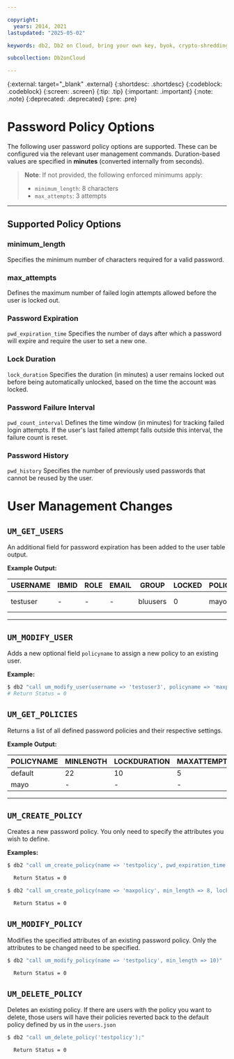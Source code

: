 ```yaml
---

copyright:
  years: 2014, 2021
lastupdated: "2025-05-02"

keywords: db2, Db2 on Cloud, bring your own key, byok, crypto-shredding, kyok, keep your own key

subcollection: Db2onCloud

---
```



{:external: target="_blank" .external}
{:shortdesc: .shortdesc}
{:codeblock: .codeblock}
{:screen: .screen}
{:tip: .tip}
{:important: .important}
{:note: .note}
{:deprecated: .deprecated}
{:pre: .pre}

# Password Policy Options

The following user password policy options are supported. These can be configured via the relevant user management commands. Duration-based values are specified in **minutes** (converted internally from seconds).

> **Note**: If not provided, the following enforced minimums apply:
>
> - `minimum_length`: 8 characters
> - `max_attempts`: 3 attempts

---

## Supported Policy Options

### **minimum_length**

Specifies the minimum number of characters required for a valid password.

### **max_attempts**

Defines the maximum number of failed login attempts allowed before the user is locked out.

### **Password Expiration**

`pwd_expiration_time` Specifies the number of days after which a password will expire and require the user to set a new one.

### **Lock Duration**

`lock_duration` Specifies the duration (in minutes) a user remains locked out before being automatically unlocked, based on the time the account was locked.

### **Password Failure Interval**

`pwd_count_interval` Defines the time window (in minutes) for tracking failed login attempts. If the user's last failed attempt falls outside this interval, the failure count is reset.

### **Password History**

`pwd_history` Specifies the number of previously used passwords that cannot be reused by the user.

# User Management Changes

## `UM_GET_USERS`

An additional field for password expiration has been added to the user table output.

**Example Output:**

| USERNAME  | IBMID | ROLE | EMAIL | GROUP | LOCKED | POLICYNAME | PWDEXPIRY | GRACEDUE | GRACESLEFT |
|-----------|-------|------|-------|-------|--------|-------------|-----------|----------|-------------|
| testuser  | -     | -    | -     | bluusers | 0    | mayo        | 2024-12-16T19:24:38 | 2024-12-21T19:24:38 | 3 |

---

## `UM_MODIFY_USER`

Adds a new optional field `policyname` to assign a new policy to an existing user.

**Example:**

```bash
$ db2 "call um_modify_user(username => 'testuser3', policyname => 'maxpolicy')"
# Return Status = 0
```

## `UM_GET_POLICIES`

Returns a list of all defined password policies and their respective settings.

**Example Output:**

| POLICYNAME | MINLENGTH | LOCKDURATION | MAXATTEMPTS | FAILURECOUNTINTERVAL | PWDHISTORY | PWDEXPIRATIONTIME |
|------------|-----------|--------------|-------------|-----------------------|------------|--------------------|
| default    | 22        | 10           | 5           | 3                     | 3          | 30                 |
| mayo       | -         | -            | -           | -                     | -          | 10                 |

---

## `UM_CREATE_POLICY`

Creates a new password policy. You only need to specify the attributes you wish to define.

**Examples:**

```bash
$ db2 "call um_create_policy(name => 'testpolicy', pwd_expiration_time => 30)"

  Return Status = 0
```

```bash
$ db2 "call um_create_policy(name => 'maxpolicy', min_length => 8, lock_duration => 2, max_attempts => 10, pwd_count_interval => 30, pwd_history => 5, pwd_expiration_time => 15)"

  Return Status = 0
```

## `UM_MODIFY_POLICY`

Modifies the specified attributes of an existing password policy. Only the attributes to be changed need to be specified.

```bash
$ db2 "call um_modify_policy(name => 'testpolicy', min_length => 10)"

  Return Status = 0
```

## `UM_DELETE_POLICY`

Deletes an existing policy. If there are users with the policy you want to delete, those users will have their policies reverted back to the default policy defined by us in the `users.json`

```bash
$ db2 "call um_delete_policy('testpolicy');"

  Return Status = 0
```

